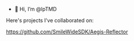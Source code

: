 - 👋 Hi, I’m @lpTMD

Here's projects I've collaborated on:

https://github.com/SmileWideSDK/Aegis-Reflector
